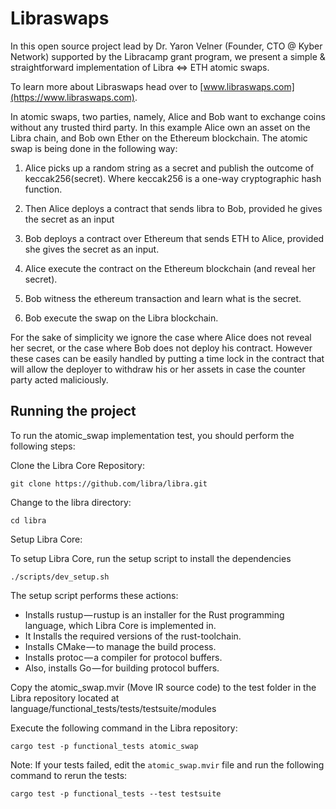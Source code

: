 # Libraswaps

In this open source project lead by Dr. Yaron Velner (Founder, CTO @ Kyber Network) supported by the Libracamp grant program,
we present a simple & straightforward implementation of Libra ⇔ ETH atomic swaps.

To learn more about Libraswaps head over to [www.libraswaps.com](https://www.libraswaps.com).

In atomic swaps, two parties, namely, Alice and Bob want to exchange coins without any trusted third party.
In this example Alice own an asset on the Libra chain, and Bob own Ether on the Ethereum blockchain.
The atomic swap is being done in the following way:

1. Alice picks up a random string as a secret and publish the outcome of keccak256(secret). Where keccak256 is a one-way cryptographic hash function.

2. Then Alice deploys a contract that sends libra to Bob, provided he gives the secret as an input

3. Bob deploys a contract over Ethereum that sends ETH to Alice, provided she gives the secret as an input.

4. Alice execute the contract on the Ethereum blockchain (and reveal her secret).

5. Bob witness the ethereum transaction and learn what is the secret.

6. Bob execute the swap on the Libra blockchain.

For the sake of simplicity we ignore the case where Alice does not reveal her secret, or the case where Bob does not deploy his contract. However these cases can be easily handled by putting a time lock in the contract that will allow the deployer to withdraw his or her assets in case the counter party acted maliciously.

## Running the project
To run the atomic_swap implementation test, you should perform the following steps:

 Clone the Libra Core Repository:

```
git clone https://github.com/libra/libra.git
```

Change to the libra directory:

```
cd libra
```

Setup Libra Core:

To setup Libra Core, run the setup script to install the dependencies
```
./scripts/dev_setup.sh
```

The setup script performs these actions:

- Installs rustup — rustup is an installer for the Rust programming language, which Libra Core is implemented in.
- It Installs the required versions of the rust-toolchain.
- Installs CMake — to manage the build process.
- Installs protoc — a compiler for protocol buffers.
- Also, installs Go — for building protocol buffers.

Copy the atomic_swap.mvir (Move IR source code) to the test folder in the Libra repository located at language/functional_tests/tests/testsuite/modules


Execute the following command in the Libra repository:

```
cargo test -p functional_tests atomic_swap
```

Note: If your tests failed, edit the `atomic_swap.mvir` file and run the following command to rerun the tests:

```
cargo test -p functional_tests --test testsuite
```

